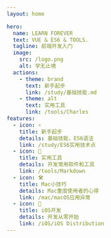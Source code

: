 ```yaml
---
layout: home

hero:
  name: LEARN FOREVER
  text: VUE & ES6 & TOOLS.
  tagline: 前端开发入门
  image:
    src: /logo.png
    alt: 学无止境
  actions:
    - theme: brand
      text: 新手起步
      link: /study/基础技能.md
    - theme: alt
      text: 实用工具
      link: /tools/Charles
features:
  - icon: ⚡️
    title: 新手起步
    details: 基础技能，ES6语法
    link: /study/ES6实用技术点
  - icon: 🖖
    title: 实用工具
    details: 开发常用软件和工具
    link: /tools/Markdown
  - icon: 🛠️
    title: Mac小技巧
    details: Mac重度使用者的心得
    link: /mac/macOS应用异常
  - icon: 📱
    title: iOS开发
    details: 开发从零开始
    link: /iOS/iOS Distribution  
---
```

